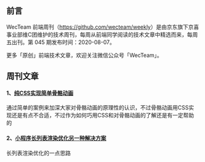 ## 前言

WecTeam 前端周刊（<https://github.com/wecteam/weekly>）是由京东旗下京喜事业部维C团维护的技术周刊，每周从前端同学阅读的技术文章中精选而来，每周五出刊。第 045 期发布时间：2020-08-07。

更多「原创」前端技术文章，欢迎关注微信公众号「WecTeam」。

## 周刊文章

#### 1、[纯CSS实现简单骨骼动画](https://juejin.im/post/6844904015646425096)
通过简单的案例来加深大家对骨骼动画的原理性的认识，不过骨骼动画用CSS实现还是有点不合适，不过作为如何巧用CSS和对骨骼动画的了解还是有一定帮助的

#### 2、[小程序长列表渲染优化另一种解决方案](https://zhuanlan.zhihu.com/p/146791824)
长列表渲染优化的一点思路